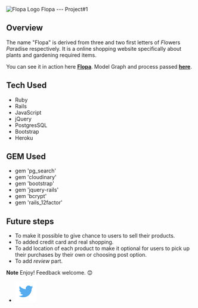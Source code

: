 ![Flopa Logo](https://github.com/ElliMoty/project-1/blob/master/app/assets/images/logo.jpg)
Flopa --- Project#1 

## Overview

The name "Flopa" is derived from three and two first letters of *Flo*wers *Pa*radise respectively. It is a online shopping website specifically about plants and gardening required items.

You can see it in action here **[Flopa](https://flopa.herokuapp.com/)**.
Model Graph and process passed **[here](https://docs.google.com/presentation/d/1e6SQGfM0jw2mTIzYj2INqxUQDkh1g_M4gyHgpRkq3rs/edit#slide=id.gc6f8954bc_0_53)**.
 
## Tech Used

  + Ruby
  + Rails
  + JavaScript
  + jQuery
  + PostgresSQL
  + Bootstrap
  + Heroku

## GEM Used

  + gem 'pg_search'
  + gem 'cloudinary'
  + gem 'bootstrap'
  + gem 'jquery-rails'
  + gem 'bcrypt'
  + gem 'rails_12factor'
  
## Future steps

  + To make it possible to give chance to users to sell their products.
  + To added credit card and real shopping.
  + To add location of each product to make it optional for users to pick up their purchases by their own or choosing post option.
  + To add *review* part.


**Note** Enjoy! Feedback welcome. :blush:
  + [![twitter](https://github.com/ElliMoty/project-1/blob/master/app/assets/images/twitter_image.png)](https://twitter.com/ElliMotaghi)